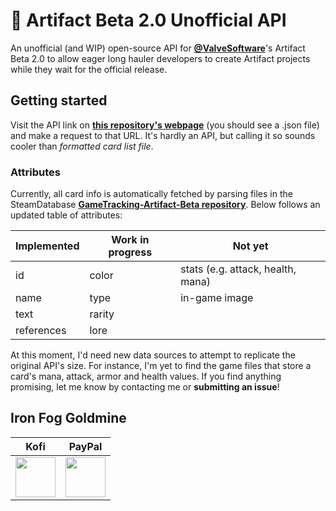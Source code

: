 # 🎴 Artifact Beta 2.0 Unofficial API
An unofficial (and WIP) open-source API for [**@ValveSoftware**](https://github.com/ValveSoftware)'s Artifact Beta 2.0 to allow eager long hauler developers to create Artifact projects while they wait for the official release.

## Getting started
Visit the API link on [**this repository's webpage**](https://aquelemiguel.github.io/artifact-beta-2.0-unofficial-api/) (you should see a .json file) and make a request to that URL. It's hardly an API, but calling it so sounds cooler than *formatted card list file*.  

### Attributes
Currently, all card info is automatically fetched by parsing files in the SteamDatabase [**GameTracking-Artifact-Beta repository**](https://github.com/SteamDatabase/GameTracking-Artifact-Beta). Below follows an updated table of attributes:

| Implemented | Work in progress | Not yet |
| ------------ |-------------|-----------|
| id | color | stats (e.g. attack, health, mana) |
| name | type | in-game image |
| text | rarity |  |
| references | lore |  |

At this moment, I'd need new data sources to attempt to replicate the original API's size. For instance, I'm yet to find the game files that store a card's mana, attack, armor and health values. If you find anything promising, let me know by contacting me or **submitting an issue**!

## Iron Fog Goldmine
| Kofi     | PayPal      |
|------------|-------------|
| <a href="https://ko-fi.com/aquelemiguel"><img src="https://theme.zdassets.com/theme_assets/2141020/171bb773b32c4a72bcc2edfee4d01cbc00d8a004.png" width="64"></a> | <a href="https://www.paypal.me/aquelemiguel"><img src="https://upload.wikimedia.org/wikipedia/commons/thumb/b/b7/PayPal_Logo_Icon_2014.svg/666px-PayPal_Logo_Icon_2014.svg.png" width="64"></a> |
